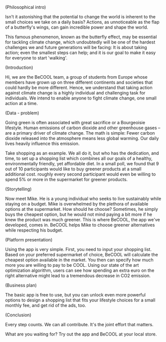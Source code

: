 
(Philosophical intro)

Isn't it astonishing that the potential to change the world is inherent to the
small choices we take on a daily basis? Actions, as unnoticeable as the flap of
a butterfly's wings, can gain incredible power and shape the world.

This famous phenomenon, known as the butterfly effect, may be essential for
 tackling climate change, which undoubtedly will be one of the hardest
 challenges we and future generations will be facing: It is about taking action;
 even the smallest steps can help; and it is our goal to make it easy for
 everyone to start 'walking'.

(Introduction)

Hi, we are the BeCOOL team, a group of students from Europe whose members have
grown up on three different continents and societies that could hardly be more
different. Hence, we understand that taking action against climate change is a
highly individual and challenging task for individuals. We intend to enable
anyone to fight climate change, one small action at a time.

(Data - problem)

Going green is often associated with great sacrifice or a Bourgeoisie lifestyle.
Human emissions of carbon dioxide and other greenhouse gases – are a primary
driver of climate change. The math is simple: Fewer carbon dioxide released into
the atmosphere means less global warming. Our daily lives heavily influence this
emission.

Take shopping as an example. We all do it, but who has the dedication, and time,
to set up a shopping list which combines all our goals of a healthy,
environmentally friendly, yet affordable diet. In a small poll, we found that 9
out of 10 participants would like to buy greener products at a small additional
cost. roughly every second participant would even be willing to spend 5% or more
in the supermarket for greener products.

(Storytelling)

Now meet Mike. He is a young individual who seeks to live sustainably while
staying on a budget. Mike is overwhelmed by the plethora of available options at
the supermarket. How should he choose? Sometimes, he simply buys the cheapest
option, but he would not mind paying a bit more if he knew the product was much
greener. This is where BeCOOL, the app we've developed, comes in. BeCOOL helps
Mike to choose greener alternatives while respecting his budget.

(Platform presentation)

Using the app is very simple. First, you need to input your shopping list. Based
on your preferred supermarket of choice, BeCOOL will calculate the cheapest
option available in the market. You then can specify how much more you are
willing to pay to be COOL. Using our state of the art optimization algorithm,
users can see how spending an extra euro on the right alternative might lead to
a tremendous decrease in CO2 emission.

(Business plan)

The basic app is free to use, but you can unlock even more powerful options to
design a shopping list that fits your lifestyle choices for a small monthly fee,
and get rid of the ads, too.

(Conclusion)

Every step counts. We can all contribute. It's the joint effort that matters.

What are you waiting for? Try out the app and BeCOOL at your local store.
